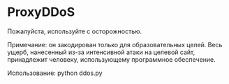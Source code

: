 # ProxyDDoS

Пожалуйста, используйте с осторожностью.

Примечание: он закодирован только для образовательных целей. Весь ущерб, нанесенный из-за интенсивной атаки на целевой сайт, принадлежит человеку, использующему программное обеспечение.

Использование: python ddos.py
